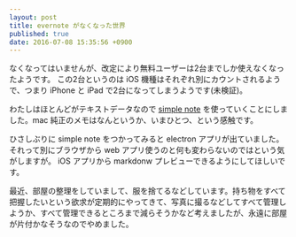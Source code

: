 ```yaml
---
layout: post
title: evernote がなくなった世界
published: true
date: 2016-07-08 15:35:56 +0900
---
```


なくなってはいませんが、改定により無料ユーザーは2台までしか使えなくなったようです。
この2台というのは iOS 機種はそれぞれ別にカウントされるようで、つまり iPhone と iPad で2台になってしまうようです(未検証)。

わたしはほとんどがテキストデータなので [simple note](https://app.simplenote.com/) を使っていくことにしました。mac 純正のメモはなんというか、いまひとつ、という感触です。

ひさしぶりに simple note をつかってみると electron アプリが出ていました。
それって別にブラウザから web アプリ使うのと何も変わらないのではという気がしますが。
iOS アプリから markdonw プレビューできるようにしてほしいです。

最近、部屋の整理をしていまして、服を捨てるなどしています。持ち物をすべて把握したいという欲求が定期的にやってきて、写真に撮るなどしてすべて管理しようか、すべて管理できるところまで減らそうかなど考えましたが、永遠に部屋が片付かなそうなのでやめました。
